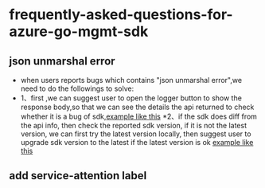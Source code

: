 # frequently-asked-questions-for-azure-go-mgmt-sdk

## json unmarshal error
* when users reports bugs which contains "json unmarshal error",we need to do the followings to solve:
* 1、first ,we can  suggest user to open the logger button to show the response body,so that we can see the details the api returned to check whether it is a bug of sdk,[example like this](https://github.com/Azure/azure-sdk-for-go/issues/23883#event-15755949673)
*2、if the sdk does diff from the api info, then check the reported sdk version, if it is not the latest version, we can first try the latest version locally, then suggest user to upgrade sdk version to the latest if the latest version is ok [example like this](https://github.com/Azure/azure-sdk-for-go/issues/23883#event-15755949673)


## add service-attention label

